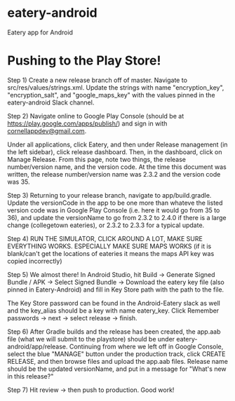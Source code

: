 # eatery-android
Eatery app for Android



# Pushing to the Play Store!

Step 1) Create a new release branch off of master. Navigate to src/res/values/strings.xml.
Update the strings with name "encryption_key", "encryption_salt", and "google_maps_key" with the values pinned in the eatery-android Slack channel.

Step 2) Navigate online to Google Play Console (should be at https://play.google.com/apps/publish/) and sign in with cornellappdev@gmail.com. 

Under all applications, click Eatery, and then under Release management (in the left sidebar), click release dashboard. Then, in the dashboard, click on Manage Release. From this page, note two things, the release number/version name, and the version code. At the time this document was written, the release number/version name was 2.3.2 and the version code was 35.

Step 3) Returning to your release branch, navigate to app/build.gradle. Update the versionCode in the app to be one more than whateve the listed version code was in Google Play Console (i.e. here it would go from 35 to 36), and update the versionName to go from 2.3.2 to 2.4.0 if there is a large change (collegetown eateries), or 2.3.2 to 2.3.3 for a typical update.

Step 4) RUN THE SIMULATOR, CLICK AROUND A LOT, MAKE SURE EVERYTHING WORKS. ESPECIALLY MAKE SURE MAPS WORKS (if it is blank/can't get the locations of eateries it means the maps API key was copied incorrectly)

Step 5) We almost there! In Android Studio, hit Build -> Generate Signed Bundle / APK -> Select Signed Bundle -> Download the eatery key file (also pinned in Eatery-Android) and fill in Key Store path with the path to the file. 

The Key Store password can be found in the Android-Eatery slack as well and the key_alias should be a key with name eatery_key. Click Remember passwords -> next -> select release -> finish.

Step 6) After Gradle builds and the release has been created, the app.aab file (what we will submit to the playstore) should be under eatery-android/app/release. Continuing from where we left off in Google Console, select the blue "MANAGE" button under the production track, click CREATE RELEASE, and then browse files and upload the app.aab files. Release name should be the updated versionName, and put in a message for "What's new in this release?"

Step 7) Hit review -> then push to production. Good work!
